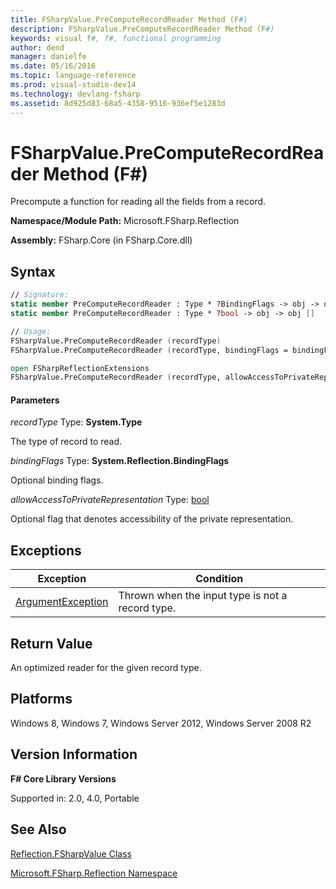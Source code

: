```yaml
---
title: FSharpValue.PreComputeRecordReader Method (F#)
description: FSharpValue.PreComputeRecordReader Method (F#)
keywords: visual f#, f#, functional programming
author: dend
manager: danielfe
ms.date: 05/16/2016
ms.topic: language-reference
ms.prod: visual-studio-dev14
ms.technology: devlang-fsharp
ms.assetid: 8d925d83-68a5-4358-9516-936ef5e1283d 
---
```


# FSharpValue.PreComputeRecordReader Method (F#)

Precompute a function for reading all the fields from a record.

**Namespace/Module Path:** Microsoft.FSharp.Reflection

**Assembly:** FSharp.Core (in FSharp.Core.dll)


## Syntax

```fsharp
// Signature:
static member PreComputeRecordReader : Type * ?BindingFlags -> obj -> obj []
static member PreComputeRecordReader : Type * ?bool -> obj -> obj []

// Usage:
FSharpValue.PreComputeRecordReader (recordType)
FSharpValue.PreComputeRecordReader (recordType, bindingFlags = bindingFlags)

open FSharpReflectionExtensions
FSharpValue.PreComputeRecordReader (recordType, allowAccessToPrivateRepresentation = false)
```

#### Parameters
*recordType*
Type: **System.Type**


The type of record to read.


*bindingFlags*
Type: **System.Reflection.BindingFlags**


Optional binding flags.


*allowAccessToPrivateRepresentation*
Type: [bool](https://msdn.microsoft.com/library/89c0cf9c-49ce-4207-a3be-555851a67dd5)


Optional flag that denotes accessibility of the private representation.

## Exceptions

|Exception|Condition|
|----|----|
|[ArgumentException](https://msdn.microsoft.com/library/system.argumentexception.aspx)|Thrown when the input type is not a record type.|

## Return Value
An optimized reader for the given record type.

## Platforms
Windows 8, Windows 7, Windows Server 2012, Windows Server 2008 R2


## Version Information
**F# Core Library Versions**

Supported in: 2.0, 4.0, Portable

## See Also
[Reflection.FSharpValue Class](Reflection.FSharpValue-Class-%5BFSharp%5D.md)

[Microsoft.FSharp.Reflection Namespace](Microsoft.FSharp.Reflection-Namespace-%5BFSharp%5D.md)